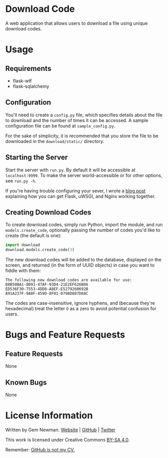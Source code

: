 Download Code
=============

A web application that allows users to download a file using unique download codes.

Usage
=====

Requirements
------------

* flask-wtf
* flask-sqlalchemy

Configuration
-------------

You'll need to create a `config.py` file, which specifies details about the file to
download and the number of times it can be accessed. A sample configuration file can be
found at `sample_config.py`.

For the sake of simplicity, it is recommended that you store the file to be downloaded in
the `download/static/` directory.

Starting the Server
-------------------

Start the server with `run.py`. By default it will be accessible at `localhost:9999`. To
make the server world-accessible or for other options, see `run.py -h`.

If you're having trouble configuring your sever, I wrote a
[blog post](http://blog.spurll.com/2015/02/configuring-flask-uwsgi-and-nginx.html)
explaining how you can get Flask, uWSGI, and Nginx working together.

Creating Download Codes
-----------------------

To create download codes, simply run Python, import the module, and run
`models.create_code`, optionally passing the number of codes you'd like to create (the
default is one):

```python
import download
download.models.create_code(3)
```

The new download codes will be added to the database, displayed on the screen, and
returned (in the form of UUID objects) in case you want to fiddle with them:

```
The following new download codes are available for use:
08B50BA1-8091-47AF-93D4-21E2EF626B86
ED536F30-7553-4DD8-A8EF-E5279260692B
A91A237F-9A0F-459D-8F01-0798D887D68C
```

The codes are case-insensitive, ignore hyphens, and (because they're hexadecimal) treat
the letter `O` as a zero to avoid potential confusion for users.

Bugs and Feature Requests
=========================

Feature Requests
----------------

None

Known Bugs
----------

None

License Information
===================

Written by Gem Newman. [Website](http://spurll.com) | [GitHub](https://github.com/spurll/) | [Twitter](https://twitter.com/spurll)

This work is licensed under Creative Commons [BY-SA 4.0](http://creativecommons.org/licenses/by-sa/4.0/).

Remember: [GitHub is not my CV.](https://blog.jcoglan.com/2013/11/15/why-github-is-not-your-cv/)
